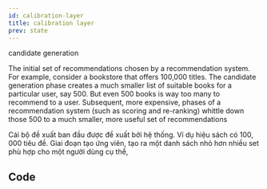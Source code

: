 ```yaml
---
id: calibration-layer
title: calibration layer
prev: state
---
```


candidate generation

The initial set of recommendations chosen by a recommendation system. For example, consider a bookstore that offers 100,000 titles. The candidate generation phase creates a much smaller list of suitable books for a particular user, say 500. But even 500 books is way too many to recommend to a user. Subsequent, more expensive, phases of a recommendation system (such as scoring and re-ranking) whittle down those 500 to a much smaller, more useful set of recommendations

Cái bộ đề xuất ban đầu được đề xuất bởi hệ thống. Ví dụ hiệu sách có 100, 000 tiêu đề.
Giai đoạn tạo ứng viên, tạo ra một danh sách nhỏ hơn nhiều set phù hợp cho một người dùng cụ thể,




## Code